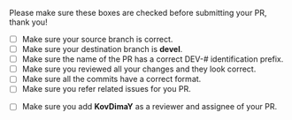 Please make sure these boxes are checked before submitting your PR, thank you!
<!--- to make the checkbox checked, put "X" between "[]" like this: [X] -->

* [ ] Make sure your source branch is correct.
* [ ] Make sure your destination branch is **devel**.
* [ ] Make sure the name of the PR has a correct DEV-# identification prefix.
* [ ] Make sure you reviewed all your changes and they look correct.
* [ ] Make sure all the commits have a correct format. <!---  "DEV-# [commit description]" -->
* [ ] Make sure you refer related issues for you PR. 
<!---  To do so write in the description "Take a look at the Issue #[number of the issue]" -->
* [ ] Make sure you add **KovDimaY** as a reviewer and assignee of your PR.
